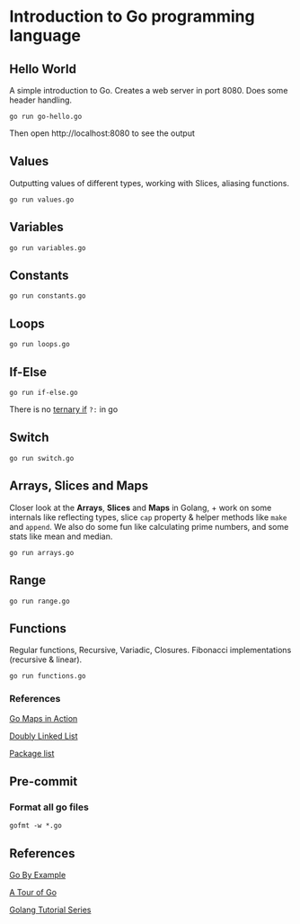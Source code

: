 # Introduction to Go programming language

## Hello World

A simple introduction to Go. Creates a web server in port 8080. Does some header handling.

`go run go-hello.go`

Then open http://localhost:8080 to see the output

## Values

Outputting values of different types, working with Slices, aliasing functions.

`go run values.go`

## Variables

`go run variables.go`

## Constants

`go run constants.go`

## Loops

`go run loops.go`

## If-Else

`go run if-else.go`

There is no [ternary if](https://en.wikipedia.org/wiki/%3F:) `?:` in go

## Switch

`go run switch.go`

## Arrays, Slices and Maps

Closer look at the **Arrays**, **Slices** and **Maps** in Golang, + work on some internals like reflecting types,
slice `cap` property & helper methods like `make` and `append`.
We also do some fun like calculating prime numbers, and some stats like mean and median.

`go run arrays.go`

## Range

`go run range.go`

## Functions

Regular functions, Recursive, Variadic, Closures. Fibonacci implementations (recursive & linear).
 
`go run functions.go`

### References

[Go Maps in Action](https://blog.golang.org/go-maps-in-action)

[Doubly Linked List](https://en.wikipedia.org/wiki/Doubly_linked_list)

[Package list](https://golang.org/pkg/container/list/)

## Pre-commit

### Format all go files
`gofmt -w *.go`

## References

[Go By Example](https://www.gobyexample.com)

[A Tour of Go](https://tour.golang.org/welcome/1)

[Golang Tutorial Series](https://golangbot.com/learn-golang-series/)
